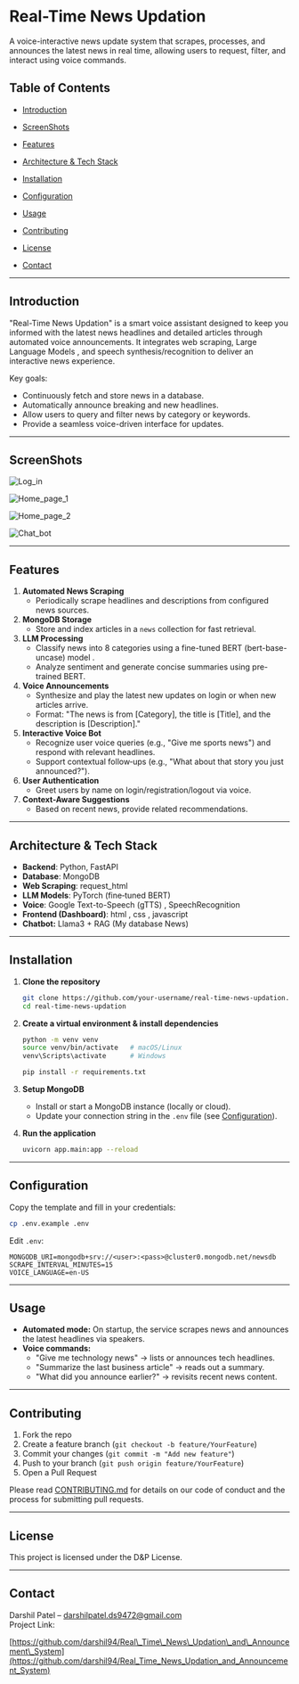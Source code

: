 # Real-Time News Updation

A voice-interactive news update system that scrapes, processes, and announces the latest news in real time, allowing users to request, filter, and interact using voice commands.

## Table of Contents

- [Introduction](#introduction)

- [ScreenShots](#screenshot)

- [Features](#features)

- [Architecture & Tech Stack](#architecture--tech-stack)

- [Installation](#installation)

- [Configuration](#configuration)

- [Usage](#usage)

- [Contributing](#contributing)

- [License](#license)

- [Contact](#contact)

---

## Introduction

"Real-Time News Updation" is a smart voice assistant designed to keep you informed with the latest news headlines and detailed articles through automated voice announcements. It integrates web scraping, Large Language Models , and speech synthesis/recognition to deliver an interactive news experience.

Key goals:

- Continuously fetch and store news in a database.
- Automatically announce breaking and new headlines.
- Allow users to query and filter news by category or keywords.
- Provide a seamless voice-driven interface for updates.

---
## ScreenShots

![Log_in](https://github.com/user-attachments/assets/2e63871f-ab7c-4f36-bc8e-072d04c43d23)

![Home_page_1](https://github.com/user-attachments/assets/bca8f012-9028-4b84-a828-ddaf447c1ccf)

![Home_page_2](https://github.com/user-attachments/assets/603995d7-6445-4555-b4e3-4f98c708ce59)

![Chat_bot](https://github.com/user-attachments/assets/7a1acb62-4f84-47cc-bd6d-f7be3377db3d)


---
## Features

1. **Automated News Scraping**
   - Periodically scrape headlines and descriptions from configured news sources.
2. **MongoDB Storage**
   - Store and index articles in a `news` collection for fast retrieval.
3. **LLM Processing**
   - Classify news into 8 categories using a fine-tuned BERT (bert-base-uncase) model .
   - Analyze sentiment and generate concise summaries using pre-trained BERT.
4. **Voice Announcements**
   - Synthesize and play the latest  new updates on login or when new articles arrive.
   - Format: "The news is from [Category], the title is [Title], and the description is [Description]."
5. **Interactive Voice Bot**
   - Recognize user voice queries (e.g., "Give me sports news") and respond with relevant headlines.
   - Support contextual follow‑ups (e.g., "What about that story you just announced?").
6. **User Authentication**
   - Greet users by name on login/registration/logout via voice.
7. **Context-Aware Suggestions**
   - Based on recent news, provide related recommendations.

---

## Architecture & Tech Stack

- **Backend**: Python, FastAPI
- **Database**: MongoDB
- **Web Scraping**: request\_html
- **LLM Models**: PyTorch (fine‑tuned BERT)
- **Voice**: Google Text-to-Speech (gTTS) , SpeechRecognition
- **Frontend (Dashboard)**: html , css , javascript
- **Chatbot:** Llama3 + RAG (My database News)



---

## Installation

1. **Clone the repository**

   ```bash
   git clone https://github.com/your-username/real-time-news-updation.git
   cd real-time-news-updation
   ```

2. **Create a virtual environment & install dependencies**

   ```bash
   python -m venv venv
   source venv/bin/activate   # macOS/Linux
   venv\Scripts\activate      # Windows

   pip install -r requirements.txt
   ```

3. **Setup MongoDB**

   - Install or start a MongoDB instance (locally or cloud).
   - Update your connection string in the `.env` file (see [Configuration](#configuration)).

4. **Run the application**

   ```bash
   uvicorn app.main:app --reload
   ```

---

## Configuration

Copy the template and fill in your credentials:

```bash
cp .env.example .env
```

Edit `.env`:

```
MONGODB_URI=mongodb+srv://<user>:<pass>@cluster0.mongodb.net/newsdb
SCRAPE_INTERVAL_MINUTES=15
VOICE_LANGUAGE=en-US
```

---

## Usage

- **Automated mode:** On startup, the service scrapes news and announces the latest headlines via speakers.
- **Voice commands:**
  - "Give me technology news" → lists or announces tech headlines.
  - "Summarize the last business article" → reads out a summary.
  - "What did you announce earlier?" → revisits recent news content.

---

## Contributing

1. Fork the repo
2. Create a feature branch (`git checkout -b feature/YourFeature`)
3. Commit your changes (`git commit -m "Add new feature"`)
4. Push to your branch (`git push origin feature/YourFeature`)
5. Open a Pull Request

Please read [CONTRIBUTING.md](CONTRIBUTING.md) for details on our code of conduct and the process for submitting pull requests.

---

## License

This project is licensed under the D&P License.

---

## Contact

Darshil Patel – [darshilpatel.ds9472@gmail.com](mailto\:darshilpatel.ds9472@gmail.com)\
Project Link:

[https://github.com/darshil94/Real\_Time\_News\_Updation\_and\_Announcement\_System](https://github.com/darshil94/Real_Time_News_Updation_and_Announcement_System)

